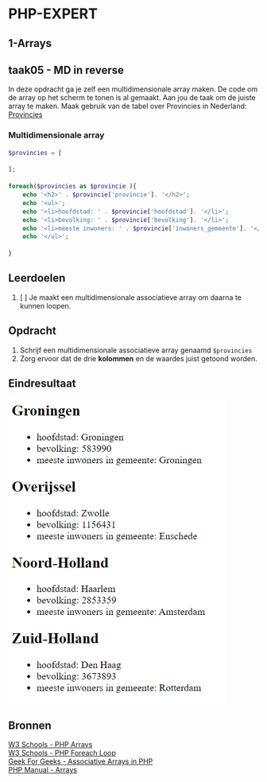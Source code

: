 # PHP-EXPERT

## 1-Arrays

## taak05 - MD in reverse

In deze opdracht ga je zelf een multidimensionale array maken. De code om de array op het scherm te tonen is al gemaakt.
Aan jou de taak om de juiste array te maken.
Maak gebruik van de tabel over Provincies in Nederland: [Provincies](https://nl.wikipedia.org/wiki/Provincies_van_Nederland#Overzicht)

### Multidimensionale array

```php
$provincies = [

];

foreach($provincies as $provincie ){
    echo '<h2>' . $provincie['provincie']. '</h2>';
    echo '<ul>';
    echo '<li>hoofdstad: ' . $provincie['hoofdstad']. '</li>';
    echo '<li>bevolking: ' . $provincie['bevolking']. '</li>';
    echo '<li>meeste inwoners: ' . $provincie['inwoners_gemeente']. '</li>';
    echo '</ul>';

}
```

## Leerdoelen

1. [ ] Je maakt een multidimensionale associatieve array om daarna te kunnen loopen.

## Opdracht

1. Schrijf een multidimensionale associatieve array genaamd `$provincies`
2. Zorg ervoor dat de drie __kolommen__ en de waardes juist getoond worden.

## Eindresultaat

![Eindresultaat](images/resultaat.png)

## Bronnen

[W3 Schools - PHP Arrays](https://www.w3schools.com/php/php_arrays_associative.asp)  
[W3 Schools - PHP Foreach Loop](https://www.w3schools.in/php/looping/foreach/)  
[Geek For Geeks - Associative Arrays in PHP](https://www.geeksforgeeks.org/associative-arrays-in-php/)  
[PHP Manual - Arrays](https://www.php.net/manual/en/language.types.array.php)

